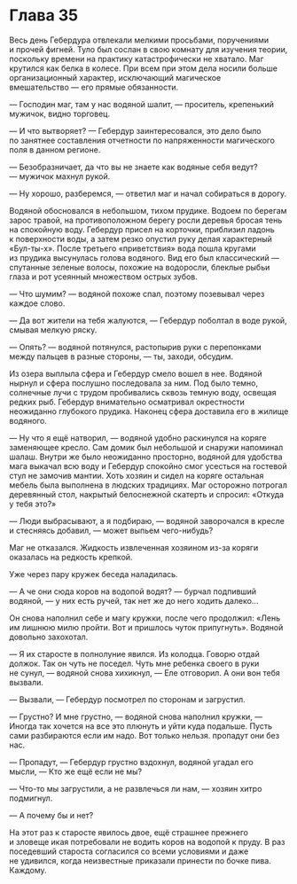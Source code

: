 # Глава 35

Весь день Гебердура отвлекали мелкими просьбами, поручениями и прочей фигней. Туло был сослан в свою комнату для изучения теории, поскольку времени на практику катастрофически не хватало. Маг крутился как белка в колесе. При всем при этом дела носили больше организационный характер, исключающий магическое вмешательство — его прямые обязанности.

— Господин маг, там у нас водяной шалит, — проситель, крепенький мужичок, видно торговец.

— И что вытворяет? — Гебердур заинтересовался, это дело было по занятнее составления отчетности по напряженности магического поля в данном регионе.

— Безобразничает, да что вы не знаете как водяные себя ведут? — мужичок махнул рукой.

— Ну хорошо, разберемся, — ответил маг и начал собираться в дорогу.

Водяной обосновался в небольшом, тихом прудике. Водоем по берегам зарос травой, на противоположном берегу росли деревья бросая тень на спокойную воду. Гебердур присел на корточки, приблизил ладонь к поверхности воды, а затем резко опустил руку делая характерный «Бул-ты-х». После третьего «приветствия» вода пошла кругами из прудика высунулась голова водяного. Вид его был классический — спутанные зеленые волосы, похожие на водоросли, блеклые рыбьи глаза и рот усеянный множеством острых зубов.

— Что шумим? — водяной похоже спал, поэтому позевывал через каждое слово.

— Да вот жители на тебя жалуются, — Гебердур поболтал в воде рукой, смывая мелкую ряску.

— Опять? — водяной потянулся, растопырив руки с перепонками между пальцев в разные стороны, — ты, заходи, обсудим.

Из озера выплыла сфера и Гебердур смело вошел в нее. Водяной нырнул и сфера послушно последовала за ним. Под было темно, солнечные лучи с трудом пробивались сквозь темную воду, освещая редких рыб. Гебердур внимательно осматривал окрестности неожиданно глубокого прудика. Наконец сфера доставила его в жилище водяного.

— Ну что я ещё натворил, — водяной удобно раскинулся на коряге заменяющее кресло. Сам домик был небольшой и снаружи напоминал шалаш. Внутри же было неожиданно просторно, водяной для удобства мага выкачал всю воду и Гебердур спокойно смог усесться на гостевой стул не замочив мантии. Хоть хозяин и сидел на коряге остальная мебель была выполнена в людских традициях. Маг осторожно потрогал деревянный стол, накрытый белоснежной скатерть и спросил: «Откуда у тебя это?»

— Люди выбрасывают, а я подбираю, — водяной заворочался в кресле и стесняясь добавил, — может выпьем чего-нибудь?

Маг не отказался. Жидкость извлеченная хозяином из-за коряги оказалась на редкость крепкой.

Уже через пару кружек беседа наладилась.

— А че они сюда коров на водопой водят? — бурчал подпивший водяной, — у них есть ручей, так нет же до него ходить далеко...

Он снова наполнил себе и магу кружки, после чего продолжил: «Лень им лишнюю милю пройти. Вот и пришлось чуток припугнуть». Водяной довольно захохотал.

— Я их старосте в полнолуние явился. Из колодца. Говорю отдай должок. Так он чуть не поседел. Чуть мне ребенка своего в руки не сунул, — водяной снова хихикнул, — Еле отговорил. А они вон тебя вызвали.

— Вызвали, — Гебердур посмотрел по сторонам и загрустил.

— Грустно? И мне грустно, — водяной снова наполнил кружки, — Иногда так хочется на все это плюнуть и уйти куда подальше. Пусть сами разбираются если им надо. Вот только нельзя. пропадут они без нас.

— Пропадут, — Гебердур грустно вздохнул, водяной угадал его мысли, — Кто же ещё если не мы?

— Что-то мы загрустили, а не развлечься ли нам, — хозяин хитро подмигнул.

— А почему бы и нет?

На этот раз к старосте явилось двое, ещё страшнее прежнего и зловеще икая потребовали не водить коров на водопой к пруду. В раз поседевший староста согласился со всеми условиями и даже не удивился, когда неизвестные приказали принести по бочке пива. Каждому.

